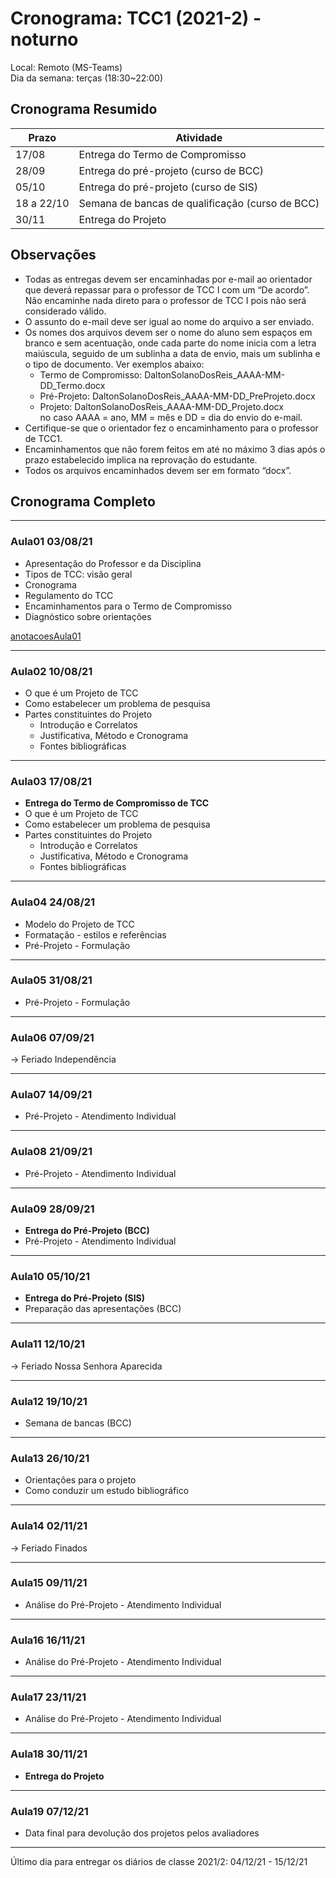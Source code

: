 # Cronograma: TCC1 (2021-2) - noturno

Local: Remoto (MS-Teams)  
Dia da semana: terças (18:30\~22:00)  

## Cronograma Resumido  

<!-- ☞ bbf1208b-fad1-418c-a756-d8618c7a1419 -->
| Prazo      | Atividade                                       |
| ---------- | ----------------------------------------------- |
| 17/08      | Entrega do Termo de Compromisso                 |
| 28/09      | Entrega do pré-projeto (curso de BCC)           |
| 05/10      | Entrega do pré-projeto (curso de SIS)           |
| 18 a 22/10 | Semana de bancas de qualificação (curso de BCC) |
| 30/11      | Entrega do Projeto

## Observações

- Todas as entregas devem ser encaminhadas por e-mail ao orientador que deverá repassar para o professor de TCC I com um “De acordo”. Não encaminhe nada direto para o professor de TCC I pois não será considerado válido.  
- O assunto do e-mail deve ser igual ao nome do arquivo a ser enviado.  
- Os nomes dos arquivos devem ser o nome do aluno sem espaços em branco e sem acentuação, onde cada parte do nome inicia com a letra maiúscula, seguido de um sublinha a data de envio, mais um sublinha e o tipo de documento. Ver exemplos abaixo:  
  - Termo de Compromisso: DaltonSolanoDosReis_AAAA-MM-DD_Termo.docx  
  - Pré-Projeto: DaltonSolanoDosReis_AAAA-MM-DD_PreProjeto.docx  
  - Projeto: DaltonSolanoDosReis_AAAA-MM-DD_Projeto.docx  
      no caso AAAA = ano, MM = mês e DD = dia do envio do e-mail.  
- Certifique-se que o orientador fez o encaminhamento para o professor de TCC1.  
- Encaminhamentos que não forem feitos em até no máximo 3 dias após o prazo estabelecido implica na reprovação do estudante.  
- Todos os arquivos encaminhados devem ser em formato “docx”.  

## Cronograma Completo

----

### Aula01 03/08/21

- Apresentação do Professor e da Disciplina  
- Tipos de TCC: visão geral  
- Cronograma
- Regulamento do TCC  
- Encaminhamentos para o Termo de Compromisso  
- Diagnóstico sobre orientações  

[anotacoesAula01](anotacoesAula01.md "anotacoesAula01")  

----

### Aula02 10/08/21

- O que é um Projeto de TCC  
- Como estabelecer um problema de pesquisa  
- Partes constituintes do Projeto  
  - Introdução e Correlatos  
  - Justificativa, Método e Cronograma  
  - Fontes bibliográficas  

----

### Aula03 17/08/21

- **Entrega do Termo de Compromisso de TCC**  
- O que é um Projeto de TCC  
- Como estabelecer um problema de pesquisa  
- Partes constituintes do Projeto  
  - Introdução e Correlatos  
  - Justificativa, Método e Cronograma  
  - Fontes bibliográficas  

----

### Aula04 24/08/21

- Modelo do Projeto de TCC  
- Formatação - estilos e referências  
- Pré-Projeto - Formulação

----

### Aula05 31/08/21

- Pré-Projeto - Formulação

----

### Aula06 07/09/21

-> Feriado Independência

----

<!-- ☞ 1ffaaaa0-f41c-46d7-9d5d-4a4c4ebc3380 -->
### Aula07 14/09/21

- Pré-Projeto - Atendimento Individual

----

### Aula08 21/09/21

- Pré-Projeto - Atendimento Individual

----

### Aula09 28/09/21

- **Entrega do Pré-Projeto (BCC)**
- Pré-Projeto - Atendimento Individual

----

### Aula10 05/10/21

- **Entrega do Pré-Projeto (SIS)**
- Preparação das apresentações (BCC)

----

### Aula11 12/10/21

-> Feriado Nossa Senhora Aparecida

----

### Aula12 19/10/21

- Semana de bancas (BCC)  

----

### Aula13 26/10/21

- Orientações para o projeto  
- Como conduzir um estudo bibliográfico  

----

### Aula14 02/11/21

-> Feriado Finados

----

### Aula15 09/11/21

- Análise do Pré-Projeto - Atendimento Individual  

----

### Aula16 16/11/21

- Análise do Pré-Projeto - Atendimento Individual  

----

### Aula17 23/11/21

- Análise do Pré-Projeto - Atendimento Individual  

----

### Aula18 30/11/21

- **Entrega do Projeto**  

----

### Aula19 07/12/21

- Data final para devolução dos projetos pelos avaliadores  

----

Último dia para entregar os diários de classe 2021/2: 04/12/21 - 15/12/21
